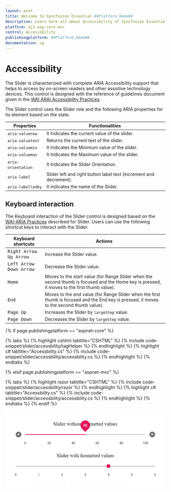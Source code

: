 ```yaml
---
layout: post
title: Welcome to Syncfusion Essential ##Platform_Name##
description: Learn here all about Accessibility of Syncfusion Essential ##Platform_Name## widgets based on HTML5 and jQuery.
platform: ej2-asp-core-mvc
control: Accessibility
publishingplatform: ##Platform_Name##
documentation: ug
---
```



# Accessibility

The Slider is characterized with complete ARIA Accessibility support that helps to access by on-screen readers and other assistive technology devices. This control is designed with the reference of guidelines document given in the [WAI ARAI Accessibility Practices](https://www.w3.org/TR/wai-aria-practices/#slider).

The Slider control uses the Slider role and the following ARIA properties for its element based on the state.

| **Properties** | **Functionalities** |
| --- | --- |
| `aria-valuenow` | It Indicates the current value of the slider. |
| `aria-valuetext`| Returns the current text of the slider. |
| `aria-valuemin` | It Indicates the Minimum value of the slider. |
| `aria-valuemax` | It Indicates the Maximum value of the slider. |
| `aria-orientation` | It Indicates the Slider Orientation. |
| `aria-label` | Slider left and right button label text (increment and decrement). |
| `aria-labelledby` | It indicates the name of the Slider. |

## Keyboard interaction

The Keyboard interaction of the Slider control is designed based on the [WAI-ARIA Practices](https://www.w3.org/TR/wai-aria-practices/#slider) described for Slider. Users can use the following shortcut keys to interact with the Slider.

| **Keyboard shortcuts** | **Actions** |
| --- | --- |
| <kbd>Right Arrow</kbd> <kbd>Up Arrow</kbd> | Increase the Slider value.|
| <kbd>Left Arrow</kbd> <kbd>Down Arrow</kbd> | Decrease the Slider value. |
| <kbd>Home</kbd> | Moves to the start value (for Range Slider when the second thumb is focused and the Home key is pressed, it moves to the first thumb value). |
| <kbd>End</kbd> | Moves to the end value (for Range Slider when the first thumb is focused and the End key is pressed, it moves to the second thumb value). |
| <kbd>Page Up</kbd> | Increases the Slider by `largeStep` value. |
| <kbd>Page Down</kbd> | Decreases the Slider by `largeStep` value. |

{% if page.publishingplatform == "aspnet-core" %}

{% tabs %}
{% highlight cshtml tabtitle="CSHTML" %}
{% include code-snippet/slider/accessbility/tagHelper %}
{% endhighlight %}
{% highlight c# tabtitle="Accessbility.cs" %}
{% include code-snippet/slider/accessbility/accessbility.cs %}
{% endhighlight %}
{% endtabs %}

{% elsif page.publishingplatform == "aspnet-mvc" %}

{% tabs %}
{% highlight razor tabtitle="CSHTML" %}
{% include code-snippet/slider/accessbility/razor %}
{% endhighlight %}
{% highlight c# tabtitle="Accessbility.cs" %}
{% include code-snippet/slider/accessbility/accessbility.cs %}
{% endhighlight %}
{% endtabs %}
{% endif %}



![ASP .NET Core - Slider - Accessibility](./images/slider-accessibility.png)
